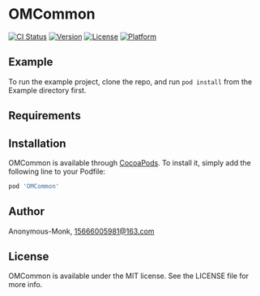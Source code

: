 # OMCommon

[![CI Status](https://img.shields.io/travis/Anonymous-Monk/OMCommon.svg?style=flat)](https://travis-ci.org/Anonymous-Monk/OMCommon)
[![Version](https://img.shields.io/cocoapods/v/OMCommon.svg?style=flat)](https://cocoapods.org/pods/OMCommon)
[![License](https://img.shields.io/cocoapods/l/OMCommon.svg?style=flat)](https://cocoapods.org/pods/OMCommon)
[![Platform](https://img.shields.io/cocoapods/p/OMCommon.svg?style=flat)](https://cocoapods.org/pods/OMCommon)

## Example

To run the example project, clone the repo, and run `pod install` from the Example directory first.

## Requirements

## Installation

OMCommon is available through [CocoaPods](https://cocoapods.org). To install
it, simply add the following line to your Podfile:

```ruby
pod 'OMCommon'
```

## Author

Anonymous-Monk, 15666005981@163.com

## License

OMCommon is available under the MIT license. See the LICENSE file for more info.
